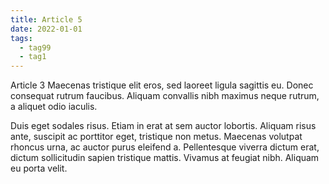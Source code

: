 ```yaml
---
title: Article 5
date: 2022-01-01
tags:
  - tag99
  - tag1
---
```


Article 3 Maecenas tristique elit eros, sed laoreet ligula sagittis eu. Donec consequat rutrum faucibus. Aliquam convallis nibh maximus neque rutrum, a aliquet odio iaculis.

<!-- excerpt -->

Duis eget sodales risus. Etiam in erat at sem auctor lobortis. Aliquam risus ante, suscipit ac porttitor eget, tristique non metus. Maecenas volutpat rhoncus urna, ac auctor purus eleifend a. Pellentesque viverra dictum erat, dictum sollicitudin sapien tristique mattis. Vivamus at feugiat nibh. Aliquam eu porta velit.
